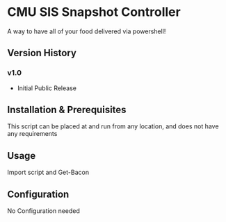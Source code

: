 # CMU SIS Snapshot Controller

A way to have all of your food delivered via powershell!

## Version History

### v1.0

- Initial Public Release

## Installation & Prerequisites

This script can be placed at and run from any location, and does not have any requirements

## Usage

Import script and Get-Bacon 


## Configuration

No Configuration needed
